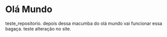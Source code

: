 # Olá Mundo
 teste_repositorio.
 depois dessa macumba do olá mundo vai funcionar essa bagaça.
 teste alteração no site.
